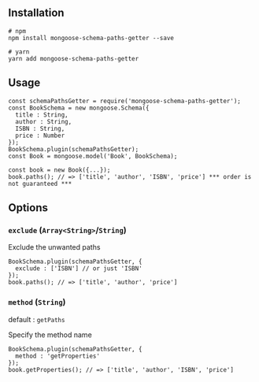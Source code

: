 ## Installation
```
# npm
npm install mongoose-schema-paths-getter --save

# yarn
yarn add mongoose-schema-paths-getter
```

## Usage
```
const schemaPathsGetter = require('mongoose-schema-paths-getter');
const BookSchema = new mongoose.Schema({
  title : String,
  author : String,
  ISBN : String,
  price : Number
});
BookSchema.plugin(schemaPathsGetter);
const Book = mongoose.model('Book', BookSchema);

const book = new Book({...});
book.paths(); // => ['title', 'author', 'ISBN', 'price'] *** order is not guaranteed ***
```

## Options
### `exclude` (`Array<String>`/`String`)
Exclude the unwanted paths
```
BookSchema.plugin(schemaPathsGetter, {
  exclude : ['ISBN'] // or just 'ISBN'
});
book.paths(); // => ['title', 'author', 'price']
```

### `method` (`String`)
default : `getPaths`

Specify the method name
```
BookSchema.plugin(schemaPathsGetter, {
  method : 'getProperties'
});
book.getProperties(); // => ['title', 'author', 'ISBN', 'price']
```
